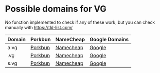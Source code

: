 # Possible domains for VG

No function implemented to check if any of these work, but you can check manually with https://tld-list.com/

| Domain | Porkbun | NameCheap | Google Domains |
|---|---|---|---|
| a.vg | [Porkbun](https://porkbun.com/checkout/search?prb=e814663da1&tlds=&idnLanguage=&search=search&q=a.vg) | [Namecheap](https://www.namecheap.com/domains/registration/results/?domain=a.vg) | [Google](https://domains.google.com/registrar/search?searchTerm=a.vg) |
| .vg | [Porkbun](https://porkbun.com/checkout/search?prb=e814663da1&tlds=&idnLanguage=&search=search&q=.vg) | [Namecheap](https://www.namecheap.com/domains/registration/results/?domain=.vg) | [Google](https://domains.google.com/registrar/search?searchTerm=.vg) |
| s.vg | [Porkbun](https://porkbun.com/checkout/search?prb=e814663da1&tlds=&idnLanguage=&search=search&q=s.vg) | [Namecheap](https://www.namecheap.com/domains/registration/results/?domain=s.vg) | [Google](https://domains.google.com/registrar/search?searchTerm=s.vg) |
